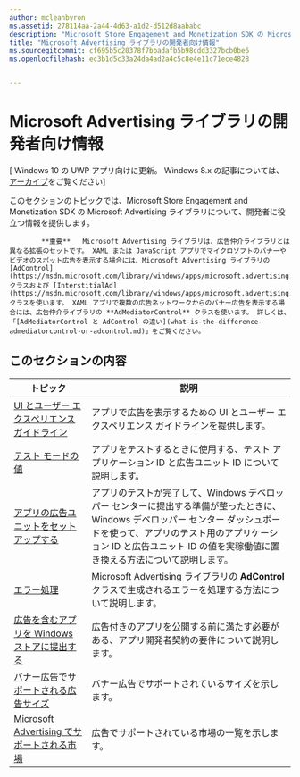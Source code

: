 ```yaml
---
author: mcleanbyron
ms.assetid: 278114aa-2a44-4d63-a1d2-d512d8aababc
description: "Microsoft Store Engagement and Monetization SDK の Microsoft Advertising ライブラリについての一般的な開発者向けの情報をお知らせします。"
title: "Microsoft Advertising ライブラリの開発者向け情報"
ms.sourcegitcommit: cf695b5c20378f7bbadafb5b98cdd3327bcb0be6
ms.openlocfilehash: ec3b1d5c33a24da4ad2a4c5c8e4e11c71ece4828


---
```


# Microsoft Advertising ライブラリの開発者向け情報


\[ Windows 10 の UWP アプリ向けに更新。 Windows 8.x の記事については、[アーカイブ](http://go.microsoft.com/fwlink/p/?linkid=619132)をご覧ください\]

このセクションのトピックでは、Microsoft Store Engagement and Monetization SDK の Microsoft Advertising ライブラリについて、開発者に役立つ情報を提供します。

  > 
            **重要**   Microsoft Advertising ライブラリは、広告仲介ライブラリとは異なる拡張のセットです。 XAML または JavaScript アプリでマイクロソフトのバナーやビデオのスポット広告を表示する場合には、Microsoft Advertising ライブラリの [AdControl](https://msdn.microsoft.com/library/windows/apps/microsoft.advertising.winrt.ui.adcontrol.aspx) クラスおよび [InterstitialAd](https://msdn.microsoft.com/library/windows/apps/microsoft.advertising.winrt.ui.interstitialad.aspx) クラスを使います。 XAML アプリで複数の広告ネットワークからのバナー広告を表示する場合には、広告仲介ライブラリの **AdMediatorControl** クラスを使います。 詳しくは、「[AdMediatorControl と AdControl の違い](what-is-the-difference-admediatorcontrol-or-adcontrol.md)」をご覧ください。

## このセクションの内容

| トピック                                                                                                       | 説明                 |
|-------------------------------------------------------------------------------------------------------------|-----------------------------|
| [UI とユーザー エクスペリエンス ガイドライン](ui-and-user-experience-guidelines.md) |  アプリで広告を表示するための UI とユーザー エクスペリエンス ガイドラインを提供します。  |
| [テスト モードの値](test-mode-values.md)        |  アプリをテストするときに使用する、テスト アプリケーション ID と広告ユニット ID について説明します。   |
| [アプリの広告ユニットをセットアップする](set-up-ad-units-in-your-app.md)      | アプリのテストが完了して、Windows デベロッパー センターに提出する準備が整ったときに、Windows デベロッパー センター ダッシュボードを使って、アプリのテスト用のアプリケーション ID と広告ユニット ID の値を実稼働値に置き換える方法について説明します。   |
| [エラー処理](error-handling-with-advertising-libraries.md)                                    |  Microsoft Advertising ライブラリの **AdControl** クラスで生成されるエラーを処理する方法について説明します。   |
| [広告を含むアプリを Windows ストアに提出する](submit-an-app-with-ads-to-the-windows-store.md)                                    |  広告付きのアプリを公開する前に満たす必要がある、アプリ開発者契約の要件について説明します。   |
| [バナー広告でサポートされる広告サイズ](supported-ad-sizes-for-banner-ads.md)                                    |  バナー広告でサポートされているサイズを示します。   |
| [Microsoft Advertising でサポートされる市場](supported-markets-for-microsoft-advertising.md)                                    |  広告でサポートされている市場の一覧を示します。   |



 

 



<!--HONumber=Jun16_HO4-->


